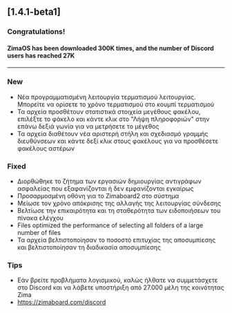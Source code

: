## [1.4.1-beta1]
### Congratulations! 
#### ZimaOS has been downloaded 300K times, and the number of Discord users has reached 27K
---
### New
- Νέα προγραμματισμένη λειτουργία τερματισμού λειτουργίας. Μπορείτε να ορίσετε το χρόνο τερματισμού στο κουμπί τερματισμού
- Τα αρχεία προσθέτουν στατιστικά στοιχεία μεγέθους φακέλου, επιλέξτε το φάκελο και κάντε κλικ στο "Λήψη πληροφοριών" στην επάνω δεξιά γωνία για να μετρήσετε το μέγεθος
- Τα αρχεία διαθέτουν νέα αριστερή στήλη και σχεδιασμό γραμμής διευθύνσεων και κάντε δεξί κλικ στους φακέλους για να προσθέσετε φακέλους αστέρων
### Fixed
- Διορθώθηκε το ζήτημα των εργασιών δημιουργίας αντιγράφων ασφαλείας που εξαφανίζονται ή δεν εμφανίζονται εγκαίρως
- Προσαρμοσμένη οθόνη για το Zimaboard2 στο σύστημα
- Μείωσε τον χρόνο απόκρισης της αλλαγής της λειτουργίας σύνδεσης
- Βελτίωσε την επικαιρότητα και τη σταθερότητα των ειδοποιήσεων του πίνακα ελέγχου
- Files optimized the performance of selecting all folders of a large number of files
- Τα αρχεία βελτιστοποίησαν το ποσοστό επιτυχίας της αποσυμπίεσης και βελτιστοποίησαν τη διαδικασία αποσυμπίεσης
### Tips
- Εάν βρείτε προβλήματα λογισμικού, καλώς ήλθατε να συμμετάσχετε στο Discord και να λάβετε υποστήριξη από 27.000 μέλη της κοινότητας Zima
- <a href = "https://zimaboard.com/discord" target = "_ blank" style = "χρώμα: μπλε"> https://zimaboard.com/discord </a>
